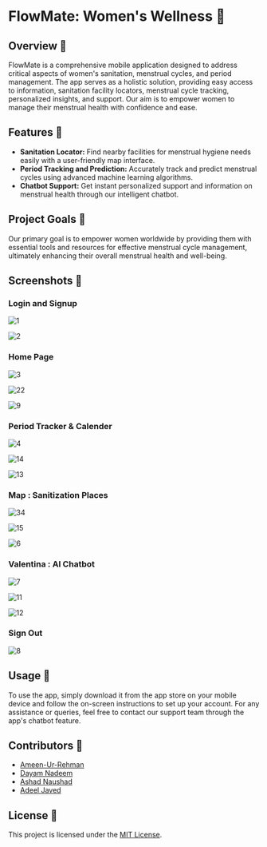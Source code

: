 # FlowMate: Women's Wellness 🌸

## Overview 🌼
FlowMate is a comprehensive mobile application designed to address critical aspects of women's sanitation, menstrual cycles, and period management. The app serves as a holistic solution, providing easy access to information, sanitation facility locators, menstrual cycle tracking, personalized insights, and support. Our aim is to empower women to manage their menstrual health with confidence and ease.

## Features 🌺
- **Sanitation Locator:** Find nearby facilities for menstrual hygiene needs easily with a user-friendly map interface.
- **Period Tracking and Prediction:** Accurately track and predict menstrual cycles using advanced machine learning algorithms.
- **Chatbot Support:** Get instant personalized support and information on menstrual health through our intelligent chatbot.
  
## Project Goals 🌻
Our primary goal is to empower women worldwide by providing them with essential tools and resources for effective menstrual cycle management, ultimately enhancing their overall menstrual health and well-being.

## Screenshots 📱
### Login and Signup

![1](https://github.com/dayam8696/FloMate/assets/83868776/35aade18-6051-4344-9e74-dbc6d24fe802)

![2](https://github.com/dayam8696/FloMate/assets/83868776/6f763d49-a714-414e-adae-f34330c346a3)

### Home Page

![3](https://github.com/dayam8696/FloMate/assets/83868776/ac2556bc-b2c8-4987-81bd-740f44bd2169)

![22](https://github.com/dayam8696/FloMate/assets/83868776/65243e4b-0894-425a-b1fc-464ff815e07c)

![9](https://github.com/dayam8696/FloMate/assets/83868776/d1585c89-7967-49f5-aef5-ded4e887b379)

### Period Tracker & Calender 

![4](https://github.com/dayam8696/FloMate/assets/83868776/1fc6dffa-63ab-48ef-9154-8459a545da12)

![14](https://github.com/dayam8696/FloMate/assets/83868776/38d5abcd-20b7-498f-9b6b-c34d076e4327)

![13](https://github.com/dayam8696/FloMate/assets/83868776/2da5b7e6-f9b9-4d2c-8d5a-55aa2c829cdc)


### Map : Sanitization Places

![34](https://github.com/dayam8696/FloMate/assets/83868776/0243aac5-636e-4cce-a62a-91bf9c406c78)

![15](https://github.com/dayam8696/FloMate/assets/83868776/4472b882-ffa2-41d2-b303-a5c0a65b0fa8)

![6](https://github.com/dayam8696/FloMate/assets/83868776/6a3d36f9-ee97-47b4-8902-cb367769c3fd)

### Valentina : AI Chatbot

![7](https://github.com/dayam8696/FloMate/assets/83868776/267d5b9c-0fec-4b07-b952-81c4a1883476)

![11](https://github.com/dayam8696/FloMate/assets/83868776/3ed6433d-bdee-4a57-83a4-cd19364b52db)

![12](https://github.com/dayam8696/FloMate/assets/83868776/1445dbda-d865-41bf-abac-04908f31d6ab)

### Sign Out

![8](https://github.com/dayam8696/FloMate/assets/83868776/59aaeee7-963e-45f3-9dec-1f342ec22625)

## Usage 🌼
To use the app, simply download it from the app store on your mobile device and follow the on-screen instructions to set up your account. For any assistance or queries, feel free to contact our support team through the app's chatbot feature.

## Contributors 🌺
- [Ameen-Ur-Rehman](https://github.com/AmeenUrRehman)
- [Dayam Nadeem](https://github.com/dayam8696)
- [Ashad Naushad](https://github.com/ash-u-170602)
- [Adeel Javed](https://github.com/adeel-015)

## License 🌸
This project is licensed under the [MIT License](LICENSE).
